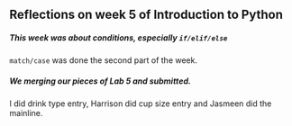 ## Reflections on week 5 of Introduction to Python
##### This week was about conditions, especially ```if/elif/else```
```match/case``` was done the second part of the week.
##### We merging our pieces of Lab 5 and submitted.
I did drink type entry, Harrison did cup size entry and Jasmeen did the mainline.
